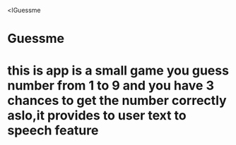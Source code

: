 <اGuessme
<h1> Guessme  <h1>
this is app is a small game you guess number from 1 to 9 and you have 3 chances to get the number correctly aslo,it provides to user text to speech feature
